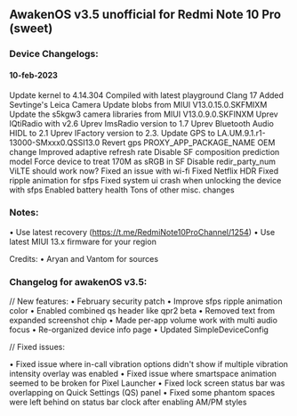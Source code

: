 ## AwakenOS v3.5 unofficial for Redmi Note 10 Pro (sweet)

### Device Changelogs:

#### 10-feb-2023
Update kernel to 4.14.304
Compiled with latest playground Clang 17
Added Sevtinge's Leica Camera 
Update blobs from MIUI V13.0.15.0.SKFMIXM
Update the s5kgw3 camera libraries from MIUI V13.0.9.0.SKFINXM
Uprev IQtiRadio with v2.6
Uprev ImsRadio version to 1.7
Uprev Bluetooth Audio HIDL to 2.1
Uprev IFactory version to 2.3.
Update GPS to LA.UM.9.1.r1-13000-SMxxx0.QSSI13.0
Revert gps PROXY_APP_PACKAGE_NAME OEM change
Improved adaptive refresh rate
Disable SF composition prediction model
Force device to treat 170M as sRGB in SF
Disable redir_party_num
ViLTE should work now?
Fixed an issue with wi-fi
Fixed Netflix HDR
Fixed ripple animation for sfps
Fixed system ui crash when unlocking the device with sfps
Enabled battery health
Tons of other misc. changes


### Notes:
• Use latest recovery (https://t.me/RedmiNote10ProChannel/1254) 
• Use latest MIUI 13.x firmware for your region

Credits:
• Aryan and Vantom for sources

### Changelog for awakenOS v3.5:
// New features:
• February security patch
• Improve sfps ripple animation color
• Enabled combined qs header like qpr2 beta
• Removed text from expanded screenshot chip
• Made per-app volume work with multi audio focus
• Re-organized device info page
• Updated SimpleDeviceConfig

// Fixed issues:

• Fixed issue where in-call vibration options didn't show if multiple vibration intensity overlay was enabled
• Fixed issue where smartspace animation seemed to be broken for Pixel Launcher
• Fixed lock screen status bar was overlapping on Quick Settings (QS) panel
• Fixed some phantom spaces were left behind on status bar clock after enabling AM/PM styles
